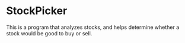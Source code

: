 # StockPicker
This is a program that analyzes stocks, and helps determine whether a stock would be good to buy or sell.
